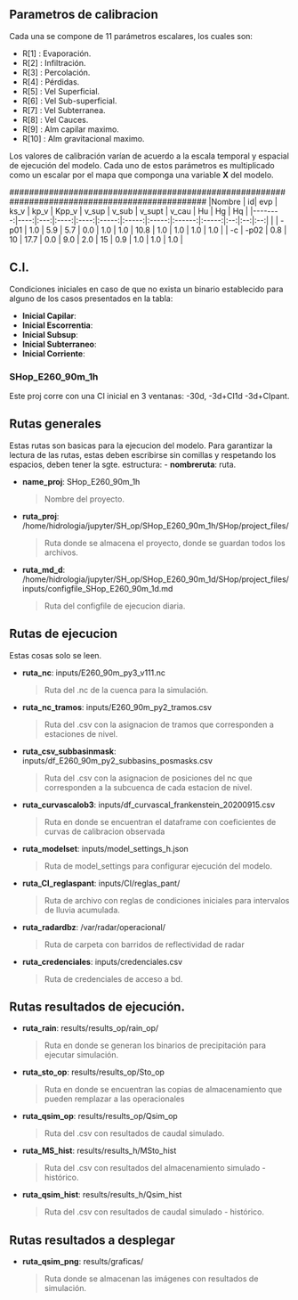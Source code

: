 ## Parametros de calibracion

Cada una se compone de 11 parámetros escalares, los cuales son:

- R[1] : Evaporación.
- R[2] : Infiltración.
- R[3] : Percolación.
- R[4] : Pérdidas.
- R[5] : Vel Superficial.
- R[6] : Vel Sub-superficial.
- R[7] : Vel Subterranea.
- R[8] : Vel Cauces.
- R[9] : Alm capilar maximo.
- R[10] : Alm gravitacional maximo.

Los valores de calibración varían de acuerdo a la escala temporal y 
espacial de ejecución del modelo.  Cada uno de estos parámetros es 
multiplicado como un escalar por el mapa que componga una variable **X**
del modelo. 

################################################################################################
|Nombre | id| evp | ks_v | kp_v | Kpp_v | v_sup | v_sub | v_supt | v_cau | Hu | Hg | Hq |
|--------:|----:|:---:|:----:|:----:|:-----:|:-----:|:-----:|:------:|:-----:|:--:|:--:|:--:|
|    | -p01 | 1.0 | 5.9 | 5.7 | 0.0 | 1.0 | 1.0 | 10.8 | 1.0 | 1.0 | 1.0 | 1.0 |
| -c   | -p02 | 0.8 | 10 | 17.7 | 0.0 | 9.0 | 2.0 | 15 | 0.9 | 1.0 | 1.0 | 1.0 |



## C.I.

Condiciones iniciales en caso de que no exista un binario establecido
para alguno de los casos presentados en la tabla:

- **Inicial Capilar**:
- **Inicial Escorrentia**:
- **Inicial Subsup**:
- **Inicial Subterraneo**:
- **Inicial Corriente**:


### SHop_E260_90m_1h

Este proj corre con una CI inicial en 3 ventanas: -30d, -3d+CI1d -3d+CIpant.


## Rutas generales

Estas rutas son basicas para la ejecucion del modelo.
Para garantizar la lectura de las rutas, estas deben escribirse sin comillas y respetando
los espacios, deben tener la sgte. estructura: - **nombreruta**: ruta.

- **name_proj**: SHop_E260_90m_1h
    > Nombre del proyecto.
- **ruta_proj**: /home/hidrologia/jupyter/SH_op/SHop_E260_90m_1h/SHop/project_files/
    > Ruta donde se almacena el proyecto, donde se guardan todos los archivos.
- **ruta_md_d**: /home/hidrologia/jupyter/SH_op/SHop_E260_90m_1d/SHop/project_files/inputs/configfile_SHop_E260_90m_1d.md
    > Ruta del configfile de ejecucion diaria.

    
## Rutas de ejecucion

Estas cosas solo se leen.

- **ruta_nc**: inputs/E260_90m_py3_v111.nc
    > Ruta del .nc de la cuenca para la simulación.
- **ruta_nc_tramos**: inputs/E260_90m_py2_tramos.csv
    > Ruta del .csv con la asignacion de tramos que corresponden a estaciones de nivel.
- **ruta_csv_subbasinmask**: inputs/df_E260_90m_py2_subbasins_posmasks.csv
    > Ruta del .csv con la asignacion de posiciones del nc que corresponden a la subcuenca de cada estacion de nivel.
<!-- - **ruta_curvascalob**: /media/nicolas/maso/Soraya/data/metadata/df_bdcurvascal.csv
- **ruta_curvascalob2**: /media/nicolas/maso/Soraya/data/metadata/curvas_cal_alexa.csv -->
- **ruta_curvascalob3**: inputs/df_curvascal_frankenstein_20200915.csv
    > Ruta en donde se encuentran el dataframe con coeficientes de curvas de calibracion observada
- **ruta_modelset**: inputs/model_settings_h.json
    > Ruta de model_settings para configurar ejecución del modelo.
- **ruta_CI_reglaspant**: inputs/CI/reglas_pant/
    > Ruta de archivo con reglas de condiciones iniciales para intervalos de lluvia acumulada.
- **ruta_radardbz**: /var/radar/operacional/
    > Ruta de carpeta con barridos de reflectividad de radar
- **ruta_credenciales**: inputs/credenciales.csv
    > Ruta de credenciales de acceso a bd.
   

## Rutas resultados de ejecución.

- **ruta_rain**: results/results_op/rain_op/
    > Ruta en donde se generan los binarios de precipitación para ejecutar simulación.
    
- **ruta_sto_op**: results/results_op/Sto_op
    > Ruta en donde se encuentran las copias de almacenamiento que pueden remplazar a las operacionales
- **ruta_qsim_op**: results/results_op/Qsim_op
    > Ruta del .csv con resultados de caudal simulado.
<!-- > **ruta_nsim_op**: /media/nicolas/maso/Soraya/SHOp_files/SHop_SM_E260_90m_1h/results_op/Nsim_op
    > Ruta del .csv con resultados de nivel simulado.
> **ruta_nobs_op**: /media/nicolas/maso/Soraya/SHOp_files/SHop_SM_E260_90m_1h/results_op/Nobs.csv
    > Ruta del .csv con nivel observado. Se guarda para graficar.
> **ruta_qobs_op**: /media/nicolas/maso/Soraya/SHOp_files/SHop_SM_E260_90m_1h/results_op/Qobs.csv -->
<!--     > Ruta del .csv con caudal observado. Se guarda para graficar. -->
    
- **ruta_MS_hist**: results/results_h/MSto_hist
    > Ruta del .csv con resultados del almacenamiento simulado - histórico.
- **ruta_qsim_hist**: results/results_h/Qsim_hist
    > Ruta del .csv con resultados de caudal simulado - histórico.
<!-- > **ruta_nsim_hist**: /media/nicolas/maso/Soraya/SHOp_files/SHop_SM_E260_90m_1d/results_H/Nsim_hist
    > Ruta del .csv con resultados de nivel simulado - histórico.    
    
    
> **ruta_qsim_ns_hist**: /media/nicolas/maso/Soraya/SHOp_files/SHop_SM_E260_90m_1h/results_H/performance/Qsim_NS_hist
    > Ruta del .csv con resultados del desempeno del modelo - histórico. Criterio: Nash-Sutcliffe.
> **ruta_qsim_kge_hist**: /media/nicolas/maso/Soraya/SHOp_files/SHop_SM_E260_90m_1h/results_H/performance/Qsim_KGE_hist
    > Ruta del .csv con resultados del desempeno del modelo - histórico. Criterio: Kling-Gupta.
> **ruta_nsim_ns_cco_hist**: /media/nicolas/maso/Soraya/SHOp_files/SHop_SM_E260_90m_1h/results_H/performance/Nsim_NS_cco_hist
    > Ruta del .csv con resultados del desempeno del modelo - N - histórico. Criterio: Nash-Sutcliffe.
> **ruta_nsim_kge_cco_hist**: /media/nicolas/maso/Soraya/SHOp_files/SHop_SM_E260_90m_1h/results_H/performance/Nsim_KGE_cco_hist
    > Ruta del .csv con resultados del desempeno del modelo - histórico. Criterio: Kling-Gupta.
        
> **ruta_performance_op**: /media/nicolas/maso/Soraya/SHOp_files/SHop_SM_E260_90m_1h/results_op/performance/
    > Ruta en donde se guarda resumen de desempeno operacional
> **ruta_performance_hist**: /media/nicolas/maso/Soraya/SHOp_files/SHop_SM_E260_90m_1h/results_H/performance/
    > Ruta del .csv con resultados del desempeno del modeloo - histórico. Se usa para escribir resumenes de par escogidas por cada criterio para cada estacion para cada paso de tiempo. -->


## Rutas resultados a desplegar

- **ruta_qsim_png**: results/graficas/
    > Ruta donde se almacenan las imágenes con resultados de simulación.
